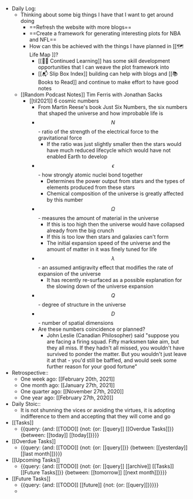 - Daily Log:
    - Thinking about some big things I have that I want to get around doing
        - ==Refresh the website with more blogs==
        - ==Create a framework for generating interesting plots for NBA and NFL==
        - How can this be achieved with the things I have planned in [[🗺 Life Map ]]?
            - [[👨‍💻 Continued Learning]] has some skill development opportunities that I can weave the plot framework into
            - [[📬 Slip Box Index]] building can help with blogs and [[📚 Books to Read]] and continue to make effort to have good notes
    - [[Random Podcast Notes]] Tim Ferris with Jonathan Sacks
        - [[til2021]] 6 cosmic numbers
            - From Martin Reese's book Just Six Numbers, the six numbers that shaped the universe and how improbable life is
            - $$N$$ - ratio of the strength of the electrical force to the gravitational force
                - If the ratio was just slightly smaller then the stars would have much reduced lifecycle which would have not enabled Earth to develop
            - $$\epsilon$$ - how strongly atomic nuclei bond together
                - Determines the power output from stars and the types of elements produced from these stars
                - Chemical composition of the universe is greatly affected by this number
            - $$\Omega$$ - measures the amount of material in the universe
                - If this is too high then the universe would have collapsed already from the big crunch
                - If this is too low then stars and galaxies can't form
                - The initial expansion speed of the universe and the amount of matter in it was finely tuned for life
            - $$\lambda$$ - an assumed antigravity effect that modifies the rate of expansion of the universe
                - It has recently re-surfaced as a possible explanation for the slowing down of the universe expansion
            - $$Q$$ - degree of structure in the universe
            - $$D$$ - number of spatial dimensions 
            - Are these numbers coincidence or planned?
                - John Leslie (Canadian Philosopher) said "suppose you are facing a firing squad. Fifty marksmen take aim, but they all miss. If they hadn't all missed, you wouldn't have survived to ponder the matter. But you wouldn't just leave it at that - you'd still be baffled, and would seek some further reason for your good fortune"
- Retrospective::
    - One week ago: [[February 20th, 2021]]
    - One month ago: [[January 27th, 2021]]
    - One quarter ago: [[November 27th, 2020]]
    - One year ago: [[February 27th, 2020]]
- Daily Stoic::
    - It is not shunning the vices or avoiding the virtues, it is adopting indifference to them and accepting that they will come and go
- [[Tasks]]
    - {{query: {and: [[TODO]] {not: {or: [[query]] [[Overdue Tasks]]}} {between: [[today]] [[today]]}}}}
- [[Overdue Tasks]]
    - {{query: {and: [[TODO]] {not: {or: [[query]]}} {between: [[yesterday]] [[last month]]}}}}
- [[Upcoming Tasks]]
    - {{query: {and: [[TODO]] {not: {or: [[query]] [[archive]] [[Tasks]] [[Future Tasks]]}} {between: [[tomorrow]] [[next month]]}}}}
- [[Future Tasks]]
    - {{query: {and: [[TODO]] [[future]] {not: {or: [[query]]}}}}}
    - 
